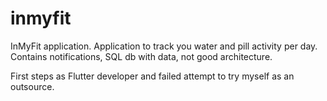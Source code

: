 # inmyfit

InMyFit application.
Application to track you water and pill activity per day.
Contains notifications, SQL db with data, not good architecture.

First steps as Flutter developer and failed attempt to try myself as an outsource.
